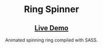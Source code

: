 <h1 align="center">Ring Spinner</h1> 
<h2 align="center"><a  href="https://chloe-trn.github.io/ring-spinner/"  target="_blank">Live Demo</a></h2> 
<p align="center"> Animated spinning ring compiled with SASS.</p>
